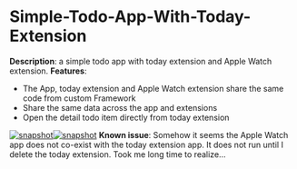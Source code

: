 # Simple-Todo-App-With-Today-Extension

**Description**: a simple todo app with today extension and Apple Watch
extension. **Features**:

-   The App, today extension and Apple Watch extension share the same
code from custom Framework
-   Share the same data across the app and extensions
-   Open the detail todo item directly from today extension

[![snapshot][]![snapshot][1]][snapshot] **Known issue**: Somehow it
seems the Apple Watch app does not co-exist with the today extension
app. It does not run until I delete the today extension. Took me long
time to realize…

[snapshot]: http://audreyli.me/wp-content/uploads/2015/05/snapshot3.gif
[1]: http://audreyli.me/wp-content/uploads/2015/05/snapshot4.png
